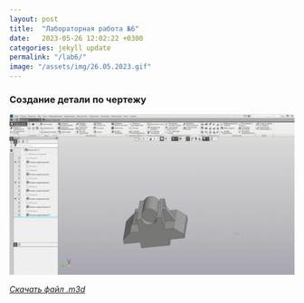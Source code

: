 ```yaml
---
layout: post
title:  "Лабораторная работа №6"
date:   2023-05-26 12:02:22 +0300
categories: jekyll update
permalink: "/lab6/"
image: "/assets/img/26.05.2023.gif"
---
```

### Создание детали по чертежу

![26.05.2023](/assets/img/26.05.2023.gif)

[*Скачать файл .m3d*](https://disk.yandex.ru/d/GD3XCkgkQkWscQ)

